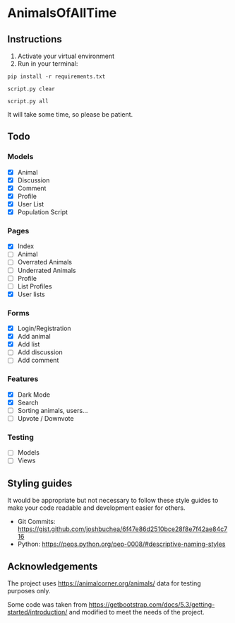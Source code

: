 # AnimalsOfAllTime

## Instructions
1. Activate your virtual environment
2. Run in your terminal:
``` shell
pip install -r requirements.txt
```
``` shell
script.py clear
```
``` shell
script.py all
```
It will take some time, so please be patient.

## Todo
### Models
- [x] Animal
- [x] Discussion
- [x] Comment
- [x] Profile
- [x] User List
- [x] Population Script
### Pages
- [x] Index
- [ ] Animal
- [ ] Overrated Animals
- [ ] Underrated Animals
- [ ] Profile
- [ ] List Profiles
- [x] User lists
### Forms
- [x] Login/Registration
- [x] Add animal
- [x] Add list
- [ ] Add discussion
- [ ] Add comment
### Features
- [x] Dark Mode
- [x] Search
- [ ] Sorting animals, users...
- [ ] Upvote / Downvote
### Testing
- [ ] Models
- [ ] Views

## Styling guides
It would be appropriate but not necessary to follow these style guides to make your code readable and development easier for others.
- Git Commits: https://gist.github.com/joshbuchea/6f47e86d2510bce28f8e7f42ae84c716
- Python:      https://peps.python.org/pep-0008/#descriptive-naming-styles

## Acknowledgements
The project uses https://animalcorner.org/animals/ data for testing purposes only.

Some code was taken from https://getbootstrap.com/docs/5.3/getting-started/introduction/ and modified to meet the needs of the project.
